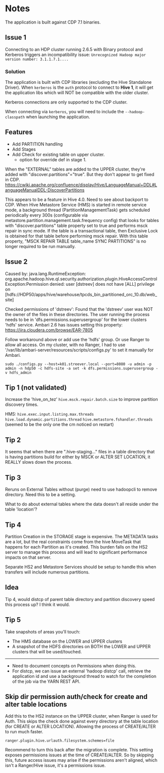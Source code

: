 # Notes

The application is built against CDP 7.1 binaries.

## Issue 1

Connecting to an HDP cluster running 2.6.5 with Binary protocol and Kerberos triggers an incompatibility issue:
`Unrecognized Hadoop major version number: 3.1.1.7.1....`

### Solution

The application is built with CDP libraries (excluding the Hive Standalone Driver).  When `kerberos` is the `auth` protocol to connect to **Hive 1**, it will get the application libs which will NOT be compatible with the older cluster.

Kerberos connections are only supported to the CDP cluster.  

When connecting via `kerberos`, you will need to include the `--hadoop-classpath` when launching the application.     

## Features

- Add PARTITION handling
- Add Stages
- Add Check for existing table on upper cluster.
    - option for override def in stage 1.
    
    
When the "EXTERNAL" tables are added to the UPPER cluster, they're added with "discover.partitions"="true".  But they
don't appear to get fixed in CDP.  https://cwiki.apache.org/confluence/display/Hive/LanguageManual+DDL#LanguageManualDDL-DiscoverPartitions

This appears to be a feature in Hive 4.0.  Need to see about backport to CDP.
When Hive Metastore Service (HMS) is started in remote service mode, a background thread (PartitionManagementTask) gets scheduled periodically every 300s (configurable via metastore.partition.management.task.frequency config) that looks for tables with "discover.partitions" table property set to true and performs msck repair in sync mode. If the table is a transactional table, then Exclusive Lock is obtained for that table before performing msck repair. With this table property, "MSCK REPAIR TABLE table_name SYNC PARTITIONS" is no longer required to be run manually.


## Issue 2

Caused by: java.lang.RuntimeException: org.apache.hadoop.hive.ql.security.authorization.plugin.HiveAccessControlException:Permission denied: user [dstreev] does not have [ALL] privilege on [hdfs://HDP50/apps/hive/warehouse/tpcds_bin_partitioned_orc_10.db/web_site]

Checked permissions of 'dstreev': Found that the 'dstreev' user was NOT the owner of the files in these directories. The user running the process needs to be in 'dfs.permissions.superusergroup' for the lower clusters 'hdfs' service.  Ambari 2.6 has issues setting this property: https://jira.cloudera.com/browse/EAR-7805

Follow workaround above or add use the 'hdfs' group. Or use Ranger to allow all access. On my cluster, with no Ranger, I had to use '/var/lib/ambari-server/resources/scripts/configs.py' to set it manually for Ambari.

`sudo ./configs.py --host=k01.streever.local --port=8080 -u admin -p admin -n hdp50 -c hdfs-site -a set -k dfs.permissions.superusergroup -v hdfs_admin`


## Tip 1 (not validated)

Increase the 'hive_on_tez' `hive.msck.repair.batch.size` to improve partition discovery times.

HMS:
`hive.exec.input.listing.max.threads`
`hive.load.dynamic.partitions.thread`
`hive.metastore.fshandler.threads` (seemed to be the only one the cm noticed on restart)

## Tip 2

It seems that when there are ".hive-staging..." files in a table directory that is having partitions build for either by MSCK or ALTER SET LOCATION, it REALLY slows down the process.

## Tip 3

Reruns on External Tables without (purge) need to use hadoopcli to remove directory.  Need this to be a setting.

What to do about external tables where the data doesn't all reside under the table 'location'?

## Tip 4

Partition Creation in the STORAGE stage is expensive.  The METADATA tasks are a lot, but the real constraints come from the hive MoveTask that happens for each Partition as it's created.  This burden falls on the HS2 server to manage this process and will lead to significant performance impacts on that server.

Separate HS2 and Metastore Services should be setup to handle this when transfers will include numerous partitions.

## Idea

Tip 4, would distcp of parent table directory and partition discovery speed this process up?  I think it would.

## Tip 5

Take snapshots of areas you'll touch:
- The HMS database on the LOWER and UPPER clusters
- A snapshot of the HDFS directories on BOTH the LOWER and UPPER clusters that will be used/touched.


----
- Need to document concepts on Permissions when doing this.
- For distcp, we can issue an external 'hadoop distcp' call, retrieve the application id and use a background thread to watch for the completion of the job via the YARN REST API.


## Skip dir permission auth/check for create and alter table locations
Add this to the HS2 instance on the UPPER cluster, when Ranger is used for Auth.
This skips the check done against every directory at the table location (for CREATE or ALTER LOCATION).  Allowing the process of CREATE/ALTER to run much faster.

`ranger.plugin.hive.urlauth.filesystem.schemes=file`

Recommend to turn this back after the migration is complete.  This setting exposes permissions issues at the time of CREATE/ALTER.  So by skipping this, future access issues may arise if the permissions aren't aligned, which isn't a Ranger/Hive issue, it's a permissions issue.
